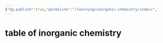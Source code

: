 ```yaml
---
{"dg-publish":true,"permalink":"/learning/inorganic-chemistry/index/","dgPassFrontmatter":true}
---
```




# table of inorganic chemistry
